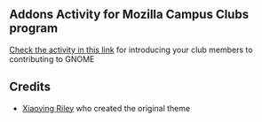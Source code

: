 
## Addons Activity for Mozilla Campus Clubs program

[Check the activity in this link](https://megford.github.io/teach-gnome-newcomer/) for introducing your club members to contributing to GNOME 


## Credits
- [Xiaoying Riley](https://twitter.com/3rdwave_themes) who created the original theme
